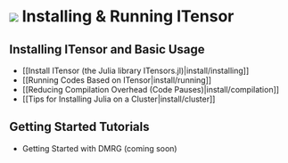 # <img src="docs/VERSION/install/icon.png" class="largeicon">  Installing & Running ITensor

## Installing ITensor and Basic Usage

* [[Install ITensor (the Julia library ITensors.jl)|install/installing]]
* [[Running Codes Based on ITensor|install/running]]
* [[Reducing Compilation Overhead (Code Pauses)|install/compilation]]
* [[Tips for Installing Julia on a Cluster|install/cluster]]

## Getting Started Tutorials

* Getting Started with DMRG (coming soon)
<!-- * [[Getting Started with DMRG|install/dmrg]] -->

